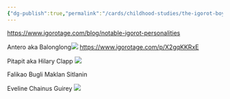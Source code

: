```yaml
---
{"dg-publish":true,"permalink":"/cards/childhood-studies/the-igorot-boys-and-girls/","created":"2024-03-13T15:18:53.112+08:00","updated":"2024-07-31T16:19:25.842+08:00"}
---
```


https://www.igorotage.com/blog/notable-igorot-personalities

Antero aka Balonglong![](https://agamang.igorotage.com/media/normal/EAx41L/dd5a8488e01ad4b0a9fd5ee3a49d5bd3.webp)
https://www.igorotage.com/p/X2gqKKRxE

Pitapit aka Hilary Clapp
![](https://agamang.igorotage.com/media/normal/EAx41L/f14f37885fedb4432cdb6850c41ec60b.webp)

Falikao
Bugli
Maklan 
Sitlanin

Eveline Chainus Guirey
![](https://agamang.igorotage.com/media/normal/EAx41L/8c5664a31939ab0ee3e66f0219ff3e3f.webp)
